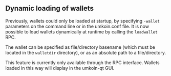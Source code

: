 Dynamic loading of wallets
--------------------------

Previously, wallets could only be loaded at startup, by specifying `-wallet` parameters on the command line or in the umkoin.conf file. It is now possible to load wallets dynamically at runtime by calling the `loadwallet` RPC.

The wallet can be specified as file/directory basename (which must be located in the `walletdir` directory), or as an absolute path to a file/directory.

This feature is currently only available through the RPC interface. Wallets loaded in this way will display in the umkoin-qt GUI.

